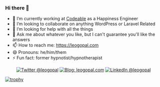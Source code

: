 ### Hi there 👋

- 🔭 I’m currently working at [Codeable](https://codeable.io/) as a Happiness Engineer
- 👯 I’m looking to collaborate on anything WordPress or Laravel Related
- 🤔 I’m looking for help with all the things
- 💬 Ask me about whatever you like, but I can't guarantee you'll like the answers
- 📫 How to reach me: https://leogopal.com
- 😄 Pronouns: he/him/them
- ⚡ Fun fact: former hypnotist/hypnotherapist

<!--
**leogopal/leogopal** is a ✨ _special_ ✨ repository because its `README.md` (this file) appears on your GitHub profile.
-->

<div align="center">
    <p><a href="https://twitter.com/leogopal/"><img alt="Twitter @leogopal" align="center" src="https://img.shields.io/badge/-@leogopal-gray.svg?colorA=6A788D&colorB=1da1f2&style=for-the-badge" /></a>
    <a href="https://leogopal.com/"><img alt="Blog: leogopal.com" align="center" src="https://img.shields.io/badge/-Visit%20Website-gray.svg?colorA=6A788D&colorB=6A788D&style=for-the-badge" /></a>
    <a href="https://www.linkedin.com/in/leogopal/"><img alt="LinkedIn @leogopal" align="center" src="https://img.shields.io/badge/LINKEDIN-gray.svg?colorA=6A788D&colorB=6A788D&style=for-the-badge" /></p> 
</div>

[![trophy](https://github-profile-trophy.vercel.app/?username=leogopal)](https://github.com/leogopal)

[g]: https://github.com/leogopal
